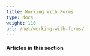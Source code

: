 ```yaml
---
title: Working with Forms
type: docs
weight: 110
url: /net/working-with-forms/
---
```


#### **Articles in this section**
